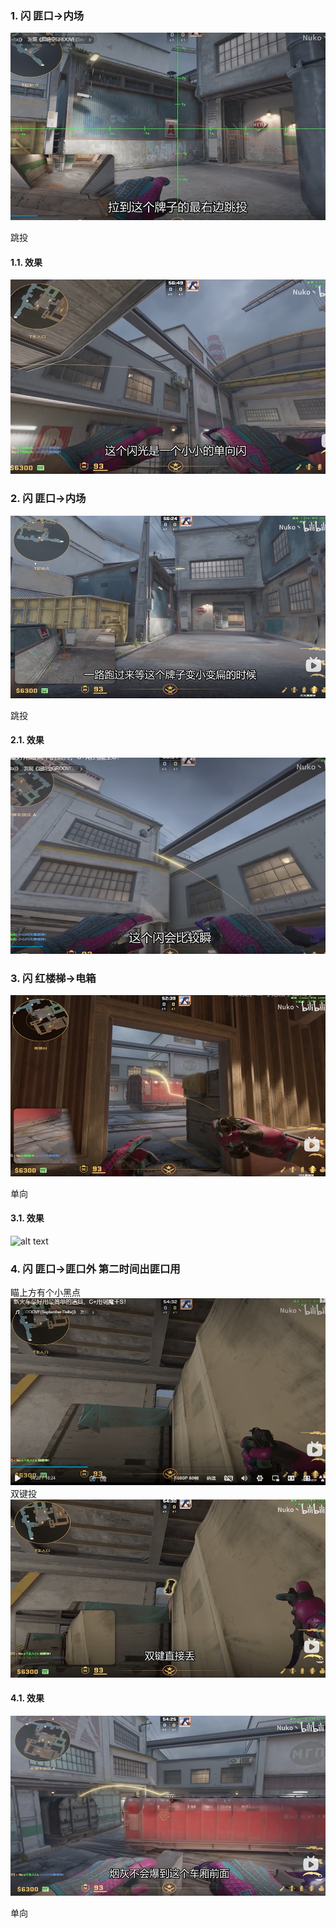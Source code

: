 ### 1. 闪 匪口->内场

![alt text](<../../assets/de_train/C$E{]H]_$`R9)5W~SU]E(R3.png>)

跳投

#### 1.1. 效果
![alt text](../../assets/de_train/image-21.png)

### 2. 闪 匪口->内场
![alt text](../../assets/de_train/image-12.png)

跳投

#### 2.1. 效果 
![alt text](../../assets/de_train/image-17.png)


### 3. 闪 红楼梯->电箱

![alt text](../../assets/de_train/image-20.png)

单向

#### 3.1. 效果

![alt text](<../../assets/de_train/{W7``6G2L3_(8](Q@U0$N0X.png>)


### 4. 闪 匪口->匪口外 第二时间出匪口用 
瞄上方有个小黑点
![alt text](../../assets/de_train/image-9.png)
双键投 
![alt text](../../assets/de_train/image-10.png)


#### 4.1. 效果

![alt text](../../assets/de_train/image-11.png)

单向